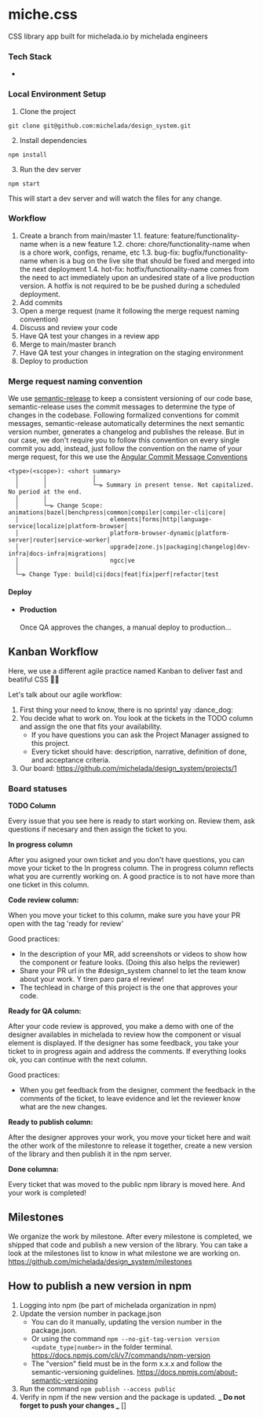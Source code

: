 # miche.css

CSS library app built for michelada.io by michelada engineers

### Tech Stack

-

### Local Environment Setup

1. Clone the project

```
git clone git@github.com:michelada/design_system.git
```

2. Install dependencies

```
npm install
```

3. Run the dev server

```
npm start
```

This will start a dev server and will watch the files for any change.

### Workflow

1. Create a branch from main/master
   1.1. feature: feature/functionality-name when is a new feature
   1.2. chore: chore/functionality-name when is a chore work, configs, rename, etc
   1.3. bug-fix: bugfix/functionality-name when is a bug on the live site that should be fixed and merged into the next deployment
   1.4. hot-fix: hotfix/functionality-name comes from the need to act immediately upon an undesired state of a live production version. A hotfix is not required to be be pushed during a scheduled deployment.
2. Add commits
3. Open a merge request (name it following the merge request naming convention)
4. Discuss and review your code
5. Have QA test your changes in a review app
6. Merge to main/master branch
7. Have QA test your changes in integration on the staging environment
8. Deploy to production

### Merge request naming convention

We use [semantic-release](https://github.com/semantic-release/semantic-release) to keep a consistent versioning of our code base, semantic-release uses the commit messages to determine the type of changes in the codebase. Following formalized conventions for commit messages, semantic-release automatically determines the next semantic version number, generates a changelog and publishes the release. But in our case, we don't require you to follow this convention on every single commit you add, instead, just follow the convention on the name of your merge request, for this we use the [Angular Commit Message Conventions](https://github.com/angular/angular/blob/master/CONTRIBUTING.md#-commit-message-format)

```
<type>(<scope>): <short summary>
  │       │             │
  │       │             └─⫸ Summary in present tense. Not capitalized. No period at the end.
  │       │
  │       └─⫸ Change Scope: animations|bazel|benchpress|common|compiler|compiler-cli|core|
  │                          elements|forms|http|language-service|localize|platform-browser|
  │                          platform-browser-dynamic|platform-server|router|service-worker|
  │                          upgrade|zone.js|packaging|changelog|dev-infra|docs-infra|migrations|
  │                          ngcc|ve
  │
  └─⫸ Change Type: build|ci|docs|feat|fix|perf|refactor|test
```

#### Deploy

- #### Production

  Once QA approves the changes, a manual deploy to production...

## Kanban Workflow

Here, we use a different agile practice named Kanban to deliver fast and beatiful CSS 👩‍💻

Let's talk about our agile workflow:

1. First thing your need to know, there is no sprints! yay :dance_dog:
2. You decide what to work on. You look at the tickets in the TODO column and assign the one that fits your availability.
   - If you have questions you can ask the Project Manager assigned to this project.
   - Every ticket should have: description, narrative, definition of done, and acceptance criteria.
3. Our board: https://github.com/michelada/design_system/projects/1

### Board statuses

**TODO Column**

Every issue that you see here is ready to start working on. Review them, ask questions if necesary and then assign the ticket to you.

**In progress column**

After you asigned your own ticket and you don't have questions, you can move your ticket to the In progress column. The in progress column reflects what you are currently working on. A good practice is to not have more than one ticket in this column.

**Code review column:**

When you move your ticket to this column, make sure you have your PR open with the tag 'ready for review'

Good practices:

- In the description of your MR, add screenshots or videos to show how the component or feature looks. (Doing this also helps the reviewer)
- Share your PR url in the #design_system channel to let the team know about your work. Y tiren paro para el review!
- The techlead in charge of this project is the one that approves your code.

**Ready for QA column:**

After your code review is approved, you make a demo with one of the designer availables in michelada to review how the component or visual element is displayed.
If the designer has some feedback, you take your ticket to in progress again and address the comments. If everything looks ok, you can continue with the next column.

Good practices:

- When you get feedback from the designer, comment the feedback in the comments of the ticket, to leave evidence and let the reviewer know what are the new changes.

**Ready to publish column:**

After the designer approves your work, you move your ticket here and wait the other work of the milestonre to release it together, create a new version of the library and then publish it in the npm server.

**Done columna:**

Every ticket that was moved to the public npm library is moved here. And your work is completed!

## Milestones

We organize the work by milestone. After every milestone is completed, we shipped that code and publish a new version of the library.
You can take a look at the milestones list to know in what milestone we are working on. https://github.com/michelada/design_system/milestones

## How to publish a new version in npm

1. Logging into npm (be part of michelada organization in npm)
2. Update the version number in package.json
   - You can do it manually, updating the version number in the package.json.
   - Or using the command `npm --no-git-tag-version version <update_type|number>` in the folder terminal. https://docs.npmjs.com/cli/v7/commands/npm-version
   - The "version" field must be in the form x.x.x and follow the semantic-versioning guidelines. https://docs.npmjs.com/about-semantic-versioning
3. Run the command `npm publish --access public`
4. Verify in npm if the new version and the package is updated.
   **_ Do not forget to push your changes _**
   []
